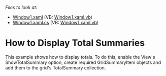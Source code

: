 <!-- default file list -->
*Files to look at*:

* [Window1.xaml](./CS/DXGrid_DisplayTotals/Window1.xaml) (VB: [Window1.xaml.vb](./VB/DXGrid_DisplayTotals/Window1.xaml.vb))
* [Window1.xaml.cs](./CS/DXGrid_DisplayTotals/Window1.xaml.cs) (VB: [Window1.xaml.vb](./VB/DXGrid_DisplayTotals/Window1.xaml.vb))
<!-- default file list end -->
# How to Display Total Summaries


<p>This example shows how to display totals. To do this, enable the View's ShowTotalSummary option, create required GridSummaryItem objects and add them to the grid's TotalSummary collection.</p>

<br/>


